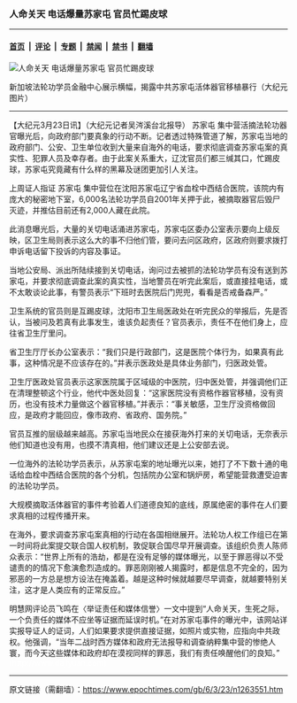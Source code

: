### 人命关天 电话爆量苏家屯 官员忙踢皮球

---

#### [首页](../../../..?n1263551) &nbsp;|&nbsp; [评论](../../../../../epoch-comment?n1263551) &nbsp;|&nbsp; [专题](../../../../../epoch-special?n1263551) &nbsp;|&nbsp; [禁闻](../../../../../epoch-news?n1263551) &nbsp;|&nbsp; [禁书](../../../../../books?n1263551) &nbsp;|&nbsp; [翻墙](https://github.com/gfw-breaker/nogfw/blob/master/README.md?n1263551)


<div><img alt="人命关天 电话爆量苏家屯 官员忙踢皮球" class="attachment-djy_600_400 size-djy_600_400 wp-post-image" src="https://i.epochtimes.com/assets/uploads/2006/03/60323105726993-600x400.jpg"/>
<div class="caption">
 <p>
  新加坡法轮功学员金融中心展示横幅，揭露中共苏家屯活体器官移植暴行（大纪元图片）
 </p>
</div></div><hr/><div class="post_content" id="artbody" itemprop="articleBody">
 <!-- article content begin -->
 <p>
  【大纪元3月23日讯】（大纪元记者吴涔溪台北报导）
  <ok href="https://www.epochtimes.com/gb/tag/%E8%8B%8F%E5%AE%B6%E5%B1%AF.html">
   苏家屯
  </ok>
  集中营活摘法轮功器官曝光后，向政府部门要真象的行动不断。记者透过特殊管道了解，苏家屯当地的政府部门、公安、卫生单位收到大量来自海外的电话，要求彻底调查苏家屯案的真实性、犯罪人员及幸存者。由于此案关系重大，辽沈官员们都三缄其口，忙踢皮球，苏家屯究竟藏有什么样的黑幕及谜团更加引人关注。
 </p>
 <p>
  上周证人指证
  <ok href="https://www.epochtimes.com/gb/tag/%E8%8B%8F%E5%AE%B6%E5%B1%AF.html">
   苏家屯
  </ok>
  集中营位在沈阳苏家屯辽宁省血栓中西结合医院，该院内有庞大的秘密地下室，6,000名法轮功学员自2001年关押于此，被摘取器官后毁尸灭迹，并推估目前还有2,000人藏在此院。
 </p>
 <p>
  此消息曝光后，大量的关切电话涌进苏家屯，苏家屯区委办公室表示要向上级反映，区卫生局则表示这么大的事不归他们管，要问去问区政府，区政府则要求拨打申诉电话留下投诉的内容及事证。
 </p>
 <p>
  当地公安局、派出所陆续接到关切电话，询问过去被抓的法轮功学员有没有送到苏家屯，并要求彻底调查此案的真实性，当地警员在听完此案后，或直接挂电话，或不太敢谈论此事，有警员表示“下班时去医院后门兜兜，看看是否戒备森严。”
 </p>
 <p>
  卫生系统的官员则是互踢皮球，沈阳市卫生局医政处在听完民众的举报后，先是否认，当被问及若真有此事发生，谁该负起责任？官员表示，责任不在他们身上，应往省卫生厅里问。
 </p>
 <p>
  省卫生厅厅长办公室表示：“我们只是行政部门，这是医院个体行为，如果真有此事，这种情况是不应该存在的。”并表示医政处是具体业务部门，归医政处管。
 </p>
 <p>
  卫生厅医政处官员表示这家医院属于区域级的中医院，归中医处管，并强调他们正在清理整顿这个行业，他代中医处回复：“这家医院没有资格作器官移植，没有资历，也没有技术力量做这个器官移植。”并表示：“事关敏感，卫生厅没资格做回应，是政府才能回应，像市政府、省政府、国务院。”
 </p>
 <p>
  官员互推的层级越来越高。苏家屯当地民众在接获海外打来的关切电话，无奈表示他们知道也没有用，也摸不清真相，他们建议还是上公安部去说。
 </p>
 <p>
  一位海外的法轮功学员表示，从苏家屯案的地址曝光以来，她打了不下数十通的电话给血栓中西结合医院的各个分机，包括院办公室和锅炉房，希望能营救遭受迫害的法轮功学员。
 </p>
 <p>
  大规模摘取活体器官的事件考验着人们道德良知的底线，原属绝密的事件在人们要求真相的过程传播开来。
 </p>
 <p>
  在海外，要求调查苏家屯案真相的行动在各国相继展开。法轮功人权工作组已在第一时间将此案提交联合国人权机制，敦促联合国尽早开展调查。该组织负责人陈师众表示：“世界上所有的浩劫，都是在没有足够的媒体曝光，以至于罪恶得以不受谴责的的情况下愈演愈烈造成的。罪恶刚刚被人揭露时，都是信息不完全的，因为邪恶的一方总是想方设法在掩盖着。越是这种时候就越要尽早调查，就越要特别关注，这才是人类应有的正常反应。”
 </p>
 <p>
  明慧网评论员飞鸣在〈举证责任和媒体信誉〉一文中提到“人命关天，生死之际，一个负责任的媒体不应坐等证据而延误时机。”在对苏家屯事件的曝光中，该网站详实报导证人的证词，人们如果要求提供直接证据，如照片或实物，应指向中共政权。他强调，“当年二战时西方媒体和政府无法报导和调查纳粹集中营的惨绝人寰，而今天这些媒体和政府却在漠视同样的罪恶，我们有责任唤醒他们的良知。”
  <br/>
  <font color="#ffffff">
   (http://www.dajiyuan.com)
  </font>
 </p>
 <!-- article content end -->
 <div id="below_article_ad">
 </div>
</div>


---

原文链接（需翻墙）：https://www.epochtimes.com/gb/6/3/23/n1263551.htm